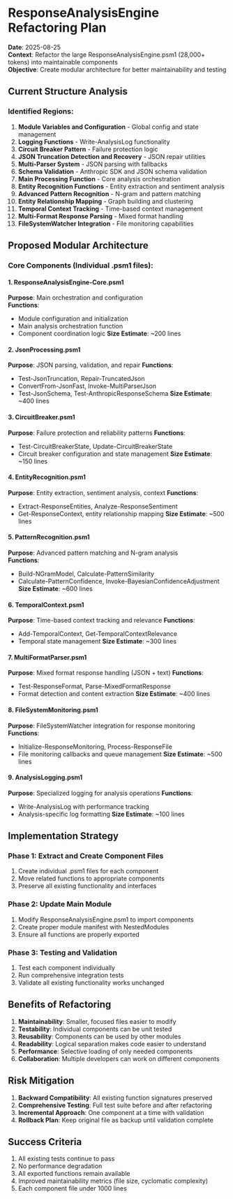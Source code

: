 # ResponseAnalysisEngine Refactoring Plan
**Date**: 2025-08-25  
**Context**: Refactor the large ResponseAnalysisEngine.psm1 (28,000+ tokens) into maintainable components  
**Objective**: Create modular architecture for better maintainability and testing

## Current Structure Analysis

### Identified Regions:
1. **Module Variables and Configuration** - Global config and state management
2. **Logging Functions** - Write-AnalysisLog functionality  
3. **Circuit Breaker Pattern** - Failure protection logic
4. **JSON Truncation Detection and Recovery** - JSON repair utilities
5. **Multi-Parser System** - JSON parsing with fallbacks
6. **Schema Validation** - Anthropic SDK and JSON schema validation
7. **Main Processing Function** - Core analysis orchestration
8. **Entity Recognition Functions** - Entity extraction and sentiment analysis
9. **Advanced Pattern Recognition** - N-gram and pattern matching
10. **Entity Relationship Mapping** - Graph building and clustering
11. **Temporal Context Tracking** - Time-based context management
12. **Multi-Format Response Parsing** - Mixed format handling
13. **FileSystemWatcher Integration** - File monitoring capabilities

## Proposed Modular Architecture

### Core Components (Individual .psm1 files):

#### 1. ResponseAnalysisEngine-Core.psm1
**Purpose**: Main orchestration and configuration  
**Functions**:
- Module configuration and initialization
- Main analysis orchestration function
- Component coordination logic
**Size Estimate**: ~200 lines

#### 2. JsonProcessing.psm1  
**Purpose**: JSON parsing, validation, and repair
**Functions**:
- Test-JsonTruncation, Repair-TruncatedJson
- ConvertFrom-JsonFast, Invoke-MultiParserJson  
- Test-JsonSchema, Test-AnthropicResponseSchema
**Size Estimate**: ~400 lines

#### 3. CircuitBreaker.psm1
**Purpose**: Failure protection and reliability patterns
**Functions**:
- Test-CircuitBreakerState, Update-CircuitBreakerState
- Circuit breaker configuration and state management
**Size Estimate**: ~150 lines

#### 4. EntityRecognition.psm1
**Purpose**: Entity extraction, sentiment analysis, context
**Functions**:
- Extract-ResponseEntities, Analyze-ResponseSentiment
- Get-ResponseContext, entity relationship mapping
**Size Estimate**: ~500 lines

#### 5. PatternRecognition.psm1
**Purpose**: Advanced pattern matching and N-gram analysis  
**Functions**:
- Build-NGramModel, Calculate-PatternSimilarity
- Calculate-PatternConfidence, Invoke-BayesianConfidenceAdjustment
**Size Estimate**: ~600 lines

#### 6. TemporalContext.psm1
**Purpose**: Time-based context tracking and relevance
**Functions**:
- Add-TemporalContext, Get-TemporalContextRelevance
- Temporal state management
**Size Estimate**: ~300 lines

#### 7. MultiFormatParser.psm1
**Purpose**: Mixed format response handling (JSON + text)
**Functions**:
- Test-ResponseFormat, Parse-MixedFormatResponse
- Format detection and content extraction
**Size Estimate**: ~400 lines

#### 8. FileSystemMonitoring.psm1
**Purpose**: FileSystemWatcher integration for response monitoring
**Functions**:
- Initialize-ResponseMonitoring, Process-ResponseFile
- File monitoring callbacks and queue management
**Size Estimate**: ~500 lines

#### 9. AnalysisLogging.psm1
**Purpose**: Specialized logging for analysis operations
**Functions**:
- Write-AnalysisLog with performance tracking
- Analysis-specific log formatting
**Size Estimate**: ~100 lines

## Implementation Strategy

### Phase 1: Extract and Create Component Files
1. Create individual .psm1 files for each component
2. Move related functions to appropriate components
3. Preserve all existing functionality and interfaces

### Phase 2: Update Main Module
1. Modify ResponseAnalysisEngine.psm1 to import components
2. Create proper module manifest with NestedModules
3. Ensure all functions are properly exported

### Phase 3: Testing and Validation
1. Test each component individually
2. Run comprehensive integration tests
3. Validate all existing functionality works unchanged

## Benefits of Refactoring

1. **Maintainability**: Smaller, focused files easier to modify
2. **Testability**: Individual components can be unit tested
3. **Reusability**: Components can be used by other modules
4. **Readability**: Logical separation makes code easier to understand
5. **Performance**: Selective loading of only needed components
6. **Collaboration**: Multiple developers can work on different components

## Risk Mitigation

1. **Backward Compatibility**: All existing function signatures preserved
2. **Comprehensive Testing**: Full test suite before and after refactoring
3. **Incremental Approach**: One component at a time with validation
4. **Rollback Plan**: Keep original file as backup until validation complete

## Success Criteria

1. All existing tests continue to pass
2. No performance degradation
3. All exported functions remain available
4. Improved maintainability metrics (file size, cyclomatic complexity)
5. Each component file under 1000 lines